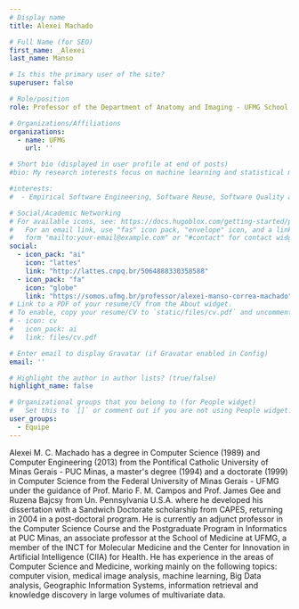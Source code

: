 ```yaml
---
# Display name
title: Alexei Machado

# Full Name (for SEO)
first_name: _Alexei
last_name: Manso

# Is this the primary user of the site?
superuser: false

# Role/position
role: Professor of the Department of Anatomy and Imaging - UFMG School of Medicine

# Organizations/Affiliations
organizations:
  - name: UFMG
    url: ''

# Short bio (displayed in user profile at end of posts)
#bio: My research interests focus on machine learning and statistical models for human/user/social-centric datasets.

#interests:
#  - Empirical Software Engineering, Software Reuse, Software Quality and Measurement.

# Social/Academic Networking
# For available icons, see: https://docs.hugoblox.com/getting-started/page-builder/#icons
#   For an email link, use "fas" icon pack, "envelope" icon, and a link in the
#   form "mailto:your-email@example.com" or "#contact" for contact widget.
social:
  - icon_pack: "ai"
    icon: "lattes"
    link: "http://lattes.cnpq.br/5064888330358588"
  - icon_pack: "fa"
    icon: "globe"
    link: "https://somos.ufmg.br/professor/alexei-manso-correa-machado"
# Link to a PDF of your resume/CV from the About widget.
# To enable, copy your resume/CV to `static/files/cv.pdf` and uncomment the lines below.
# - icon: cv
#   icon_pack: ai
#   link: files/cv.pdf

# Enter email to display Gravatar (if Gravatar enabled in Config)
email: ''

# Highlight the author in author lists? (true/false)
highlight_name: false

# Organizational groups that you belong to (for People widget)
#   Set this to `[]` or comment out if you are not using People widget.
user_groups:
  - Equipe
---
```


Alexei M. C. Machado has a degree in Computer Science (1989) and Computer Engineering (2013) from the Pontifical Catholic University of Minas Gerais - PUC Minas, a master's degree (1994) and a doctorate (1999) in Computer Science from the Federal University of Minas Gerais - UFMG under the guidance of Prof. Mario F. M. Campos and Prof. James Gee and Ruzena Bajcsy from Un. Pennsylvania U.S.A. where he developed his dissertation with a Sandwich Doctorate scholarship from CAPES, returning in 2004 in a post-doctoral program. He is currently an adjunct professor in the Computer Science Course and the Postgraduate Program in Informatics at PUC Minas, an associate professor at the School of Medicine at UFMG, a member of the INCT for Molecular Medicine and the Center for Innovation in Artificial Intelligence (CIIA) for Health. He has experience in the areas of Computer Science and Medicine, working mainly on the following topics: computer vision, medical image analysis, machine learning, Big Data analysis, Geographic Information Systems, information retrieval and knowledge discovery in large volumes of multivariate data.